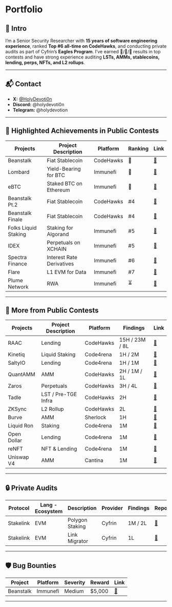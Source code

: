 # Portfolio

## 🔹 Intro
I’m a Senior Security Researcher with **15 years of software engineering experience**, ranked **Top #6 all-time on CodeHawks**, and conducting private audits as part of Cyfrin’s **Eagles Program**. I’ve earned 🥇/🥈/🥉 results in top contests and have strong experience auditing **LSTs, AMMs, stablecoins, lending, perps, NFTs, and L2 rollups**.  

---

## 📬 Contact
- **X:** [@HolyDevoti0n](https://x.com/HolyDevoti0n)  
- **Discord:** @holydevoti0n  
- **Telegram:** @holydevotion  

---

## 🌟 Highlighted Achievements in Public Contests  

| Projects             | Project Description       | Platform   | Ranking | Link |
|----------------------|---------------------------|------------|---------|------|
| Beanstalk            | Fiat Stablecoin           | CodeHawks  | 🥇       | [🔗](https://codehawks.cyfrin.io/c/2024-02-Beanstalk-1/results?lt=contest&page=1&sc=reward&sj=reward&t=leaderboard) |
| Lombard              | Yield-Bearing for BTC     | Immunefi   | 🥈       | [🔗](https://immunefi.com/audit-competition/audit-comp-lombard/leaderboard/#top) |
| eBTC                 | Staked BTC on Ethereum    | Immunefi   | 🥉       | [🔗](https://immunefi.com/audit-competition/ebtc-boost/leaderboard/#top) |
| Beanstalk Pt.2       | Fiat Stablecoin           | CodeHawks  | #4      | [🔗](https://codehawks.cyfrin.io/c/2024-04-beanstalk-2/results?lt=contest&page=1&sc=reward&sj=reward&t=leaderboard) |
| Beanstalk Finale     | Fiat Stablecoin           | CodeHawks  | #4      | [🔗](https://codehawks.cyfrin.io/c/2024-05-beanstalk-the-finale/results?lt=contest&page=1&sc=reward&sj=reward&t=leaderboard) |
| Folks Liquid Staking | Staking for Algorand      | Immunefi   | #5      | [🔗](https://immunefi.com/audit-competition/folks-finance-liquid-staking-audit-competition/leaderboard/#top) |
| IDEX                 | Perpetuals on XCHAIN      | Immunefi   | #5      | [🔗](https://immunefi.com/audit-competition/boost-idex/information/?utm_source=explore_results) |
| Spectra Finance      | Interest Rate Derivatives | Immunefi   | #6      | [🔗](https://immunefi.com/audit-competition/audit-comp-spectra-finance/leaderboard/#top) |
| Flare                | L1 EVM for Data           | Immunefi   | #7      | [🔗](https://immunefi.com/audit-competition/audit-comp-flare-fassets/leaderboard/#top) |
| Plume Network      | RWA                  | Immunefi    | ⏳              | [🔗](https://immunefi.com/audit-competition/plume-network-attackathon/information/?utm_source=explore_results) |

---

## 📑 More from Public Contests  

| Projects        | Project Description | Platform   | Findings         | Link |
|-----------------|----------------------|------------|------------------|------|
| RAAC            | Lending              | CodeHawks  | 15H / 23M / 8L  | [🔗](https://codehawks.cyfrin.io/c/2025-02-raac/results?lt=contest&page=4&sc=reward&sj=reward&t=report) |
| Kinetiq         | Liquid Staking       | Code4rena  | 1H / 2M         | [🔗](https://code4rena.com/reports/2025-04-kinetiq) |
| SaltyIO         | Lending              | Code4rena  | 1H / 1M         | [🔗](https://code4rena.com/reports/2024-01-salty) |
| QuantAMM        | AMM                  | CodeHawks  | 2H / 1M / 1L    | [🔗](https://codehawks.cyfrin.io/c/2024-12-quantamm/results?lt=contest&page=1&sc=reward&sj=reward&t=report) |
| Zaros           | Perpetuals           | CodeHawks  | 3H / 4L         | [🔗](https://codehawks.cyfrin.io/c/2024-07-zaros/results?lt=contest&page=1&sc=reward&sj=reward&t=report) |
| Tadle           | LST / Pre-TGE Infra  | CodeHawks  | 2H              | [🔗](https://codehawks.cyfrin.io/c/2024-08-tadle/results?lt=contest&page=1&sc=reward&sj=reward&t=report) |
| ZKSync          | L2 Rollup            | CodeHawks  | 2L              | [🔗](https://codehawks.cyfrin.io/c/2024-10-zksync/results?lt=contest&page=1&sc=reward&sj=reward&t=report) |
| Burve           | AMM                  | Sherlock   | 1H              | [🔗](https://audits.sherlock.xyz/contests/858) |
| Liquid Ron      | Staking              | Code4rena  | 1M              | [🔗](https://code4rena.com/reports/2025-01-liquid-ron) |
| Open Dollar     | Lending              | Code4rena  | 1M              | [🔗](https://code4rena.com/reports/2023-10-opendollar#overview) |
| reNFT           | NFT & Lending        | Code4rena  | 1M              | [🔗](https://code4rena.com/reports/2024-01-renft) |
| Uniswap V4      | AMM                  | Cantina    | 1M              | [🔗](https://cantina.xyz/code/e2cf6906-ec8b-4c78-a585-74ac90615659/overview) |

---

## 🔒 Private Audits  

| Protocol   | Lang - Ecosystem | Description     | Provider | Findings  | Report |
|------------|------------------|-----------------|----------|-----------|--------|
| Stakelink  | EVM              | Polygon Staking | Cyfrin   | 1M / 2L   | [🔗](https://github.com/Cyfrin/cyfrin-audit-reports/blob/9684b1b947fdeee8df52aea720a3a3071206d4ec/reports_md/2025-05-19-cyfrin-stakedotlink-polygon-staking-v2.0.md) |
| Stakelink  | EVM              | Link Migrator   | Cyfrin   | 1L        | [🔗](https://github.com/Cyfrin/cyfrin-audit-reports/blob/9684b1b947fdeee8df52aea720a3a3071206d4ec/reports_md/2025-06-04-cyfrin-stakelink-pr152-linkmigrator-v2.0.md) |

---

## 🛡️ Bug Bounties  

| Project   | Platform  | Severity | Reward  | Link |
|-----------|-----------|----------|---------|------|
| Beanstalk | Immunefi  | Medium   | $5,000  | [🔗](https://community.bean.money/bug-reports/bic-notes/report-35860) |

---
